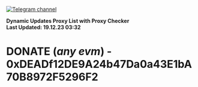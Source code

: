 [![Telegram channel](https://img.shields.io/endpoint?url=https://runkit.io/damiankrawczyk/telegram-badge/branches/master?url=https://t.me/n4z4v0d)](https://t.me/n4z4v0d) 

**Dynamic Updates Proxy List with Proxy Checker**  
**Last Updated: 19.12.23 03:32**

# DONATE (_any evm_) - 0xDEADf12DE9A24b47Da0a43E1bA70B8972F5296F2
